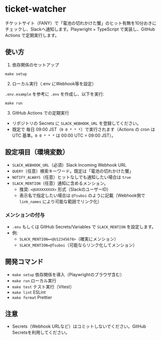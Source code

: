 # ticket-watcher

チケットサイト（FANY）で「電池の切れかけた蟹」のヒット有無を10分おきにチェックし、Slackへ通知します。Playwright + TypeScript で実装し、GitHub Actions で定期実行します。

## 使い方

1) 依存関係のセットアップ

```
make setup
```

2) ローカル実行（.env にWebhook等を設定）

`.env.example` を参考に `.env` を作成し、以下を実行:

```
make run
```

3) GitHub Actions での定期実行

- リポジトリの Secrets に `SLACK_WEBHOOK_URL` を登録してください。
- 既定で 毎日 09:00 JST（`0 0 * * *`）で実行されます（Actions の cron は UTC 基準。`0 0 * * *` は 00:00 UTC = 09:00 JST）。

## 設定項目（環境変数）

- `SLACK_WEBHOOK_URL`（必須）Slack Incoming Webhook URL
- `QUERY`（任意）検索キーワード。既定は「電池の切れかけた蟹」
- `NOTIFY_ALWAYS`（任意）ヒットなしでも通知したい場合は `true`
- `SLACK_MENTION`（任意）通知に含めるメンション。
  - 推奨: `<@UXXXXXXXX>` 形式（SlackのユーザーID）
  - 表示名で指定したい場合は `@Tsuboi` のように記載（Webhook側で `link_names` により可能な範囲でリンク化）

### メンションの付与

- `.env` もしくは GitHub Secrets/Variables で `SLACK_MENTION` を設定します。
- 例:
  - `SLACK_MENTION=<@U12345678>`（確実にメンション）
  - `SLACK_MENTION=@Tsuboi`（可能ならリンク化してメンション）

## 開発コマンド

- `make setup` 依存関係を導入（Playwrightのブラウザ含む）
- `make run` ローカル実行
- `make test` テスト実行（Vitest）
- `make lint` ESLint
- `make format` Prettier

## 注意

- Secrets（Webhook URLなど）はコミットしないでください。GitHub Secretsを利用してください。
